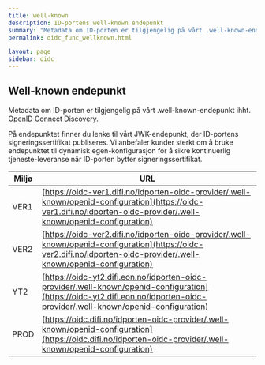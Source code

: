 ```yaml
---
title: well-known
description: ID-portens well-known endepunkt
summary: "Metadata om ID-porten er tilgjengelig på vårt .well-known-endepunkt"
permalink: oidc_func_wellknown.html

layout: page
sidebar: oidc
---
```



## Well-known endepunkt

Metadata om ID-porten er tilgjengelig på vårt .well-known-endepunkt ihht. [OpenID Connect Discovery](https://openid.net/specs/openid-connect-discovery-1_0.html#ProviderConfig).  

På endepunktet finner du lenke til vårt JWK-endepunkt, der  ID-portens signeringssertifikat publiseres.  Vi anbefaler kunder sterkt om å bruke endepunktet til dynamisk egen-konfigurasjon for å sikre kontinuerlig tjeneste-leveranse når ID-porten bytter signeringssertifikat.

|Miljø|URL|
|-|-|
|VER1|[https://oidc-ver1.difi.no/idporten-oidc-provider/.well-known/openid-configuration](https://oidc-ver1.difi.no/idporten-oidc-provider/.well-known/openid-configuration)|
|VER2|[https://oidc-ver2.difi.no/idporten-oidc-provider/.well-known/openid-configuration](https://oidc-ver2.difi.no/idporten-oidc-provider/.well-known/openid-configuration)|
|YT2|[https://oidc-yt2.difi.eon.no/idporten-oidc-provider/.well-known/openid-configuration](https://oidc-yt2.difi.eon.no/idporten-oidc-provider/.well-known/openid-configuration)|
|PROD|[https://oidc.difi.no/idporten-oidc-provider/.well-known/openid-configuration](https://oidc.difi.no/idporten-oidc-provider/.well-known/openid-configuration)|
